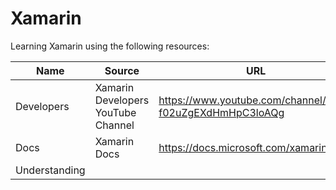 # Xamarin

Learning Xamarin using the following resources:

| Name | Source  | URL |
| --- | --- | --- |
| Developers | Xamarin Developers YouTube Channel | https://www.youtube.com/channel/UCe-f02uZgEXdHmHpC3loAQg |
| Docs | Xamarin Docs | https://docs.microsoft.com/xamarin/ |
| Understanding | | |
